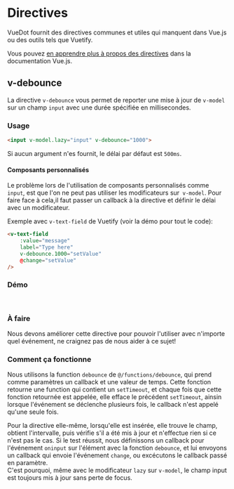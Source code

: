 # Directives

VueDot fournit des directives communes et utiles qui manquent dans Vue.js ou des outils tels que Vuetify.

Vous pouvez [en apprendre plus à propos des directives](https://fr.vuejs.org/v2/guide/custom-directive.html) dans la documentation Vue.js.

## v-debounce

La directive `v-debounce` vous permet de reporter une mise à jour de `v-model` sur un champ `input` avec une durée spécifiée en millisecondes.

### Usage

``` html
<input v-model.lazy="input" v-debounce="1000">
```

Si aucun argument n'es fournit, le délai par défaut est `500ms`.

<!-- ::: tip CONSEIL
Vous pouvez utiliser la fonction `debounce` depuis `@/functions/debounce` dans vos scripts.
::: -->

#### Composants personnalisés

Le problème lors de l'utilisation de composants personnalisés comme `input`, est que l'on ne peut pas utiliser les modificateurs sur` v-model`.
Pour faire face à cela,il faut passer un callback à la directive et définir le délai avec un modificateur.

Exemple avec `v-text-field` de Vuetify (voir la démo pour tout le code):

``` html
<v-text-field
    :value="message"
    label="Type here"
    v-debounce.1000="setValue"
    @change="setValue"
/>
```

### Démo
<br>
<CodePen
	id="Jmowqx"
	:height="370"
	title="v-debounce"
/>

### À faire

Nous devons améliorer cette directive pour pouvoir l'utiliser avec n'importe quel événement, ne craignez pas de nous aider à ce sujet!

### Comment ça fonctionne

Nous utilisons la function `debounce` de `@/functions/debounce`, qui prend comme paramètres un callback et une valeur de temps. Cette fonction retourne une function qui contient un `setTimeout`, et chaque fois que cette fonction retournée est appelée, elle efface le précédent `setTimeout`, ainsin lorsque l'événement se déclenche plusieurs fois, le callback n'est appelé qu'une seule fois.

Pour la directive elle-même, lorsqu'elle est insérée, elle trouve le champ, obtient l'intervalle, puis vérifie s'il a été mis à jour et n'effectue rien si ce n'est pas le cas. Si le test réussit, nous définissons un callback pour l'événement `oninput` sur l'élément avec la fonction `debounce`, et lui envoyons un callback qui envoie l'événement `change`, ou excécutons le callback passé en paramètre.<br>
C'est pourquoi, même avec le modificateur `lazy` sur `v-model`, le champ input est toujours mis à jour sans perte de focus.
